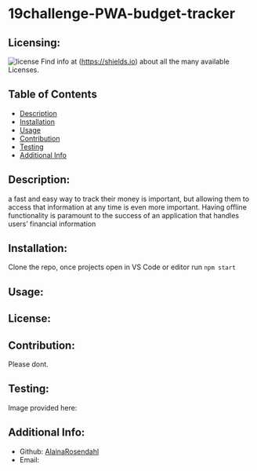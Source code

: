 # 19challenge-PWA-budget-tracker
  ## Licensing:
  ![license](https://img.shields.io/badge/license--blue)
  Find info at (https://shields.io) about all the many available Licenses.
  ## Table of Contents 
  - [Description](#description)
  - [Installation](#installation)
  - [Usage](#usage)
  - [Contribution](#contribution)
  - [Testing](#testing)
  - [Additional Info](#additional-info)
  ## Description:
  a fast and easy way to track their money is important, but allowing them to access that information at any time is even more important. Having offline functionality is paramount to the success of an application that handles users’ financial information
  ## Installation:
  Clone the repo, once projects open in VS Code or editor run `npm start` 
  ## Usage:
   
  ## License:
  
  ## Contribution:
  Please dont.
  ## Testing:
  Image provided here:
  ## Additional Info:
  - Github: [AlainaRosendahl](https://github.com/AlainaRosendahl)
  - Email: